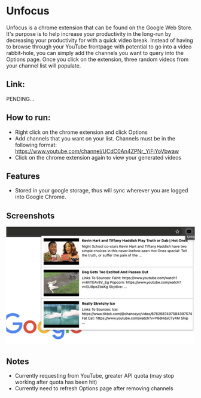 # Unfocus

Unfocus is a chrome extension that can be found on the Google Web Store. It's purpose is to help increase your productivity in the long-run by decreasing your productivity for with a quick video break. Instead of having to browse through your YouTube frontpage with potential to go into a video rabbit-hole, you can simply add the channels you want to query into the Options page. Once you click on the extension, three random videos from your channel list will populate.

## Link:

PENDING...

## How to run:
* Right click on the chrome extension and click Options
* Add channels that you want on your list. Channels must be in the following format: https://www.youtube.com/channel/UCdC0An4ZPNr_YiFiYoVbwaw 
* Click on the chrome extension again to view your generated videos

## Features
* Stored in your google storage, thus will sync wherever you are logged into Google Chrome. 

## Screenshots
![Image of Unfocus extension](https://github.com/AlKL/Unfocus/blob/main/images/popupImage.png)

## Notes
* Currently requesting from YouTube, greater API quota (may stop working after quota has been hit)
* Currently need to refresh Options page after removing channels